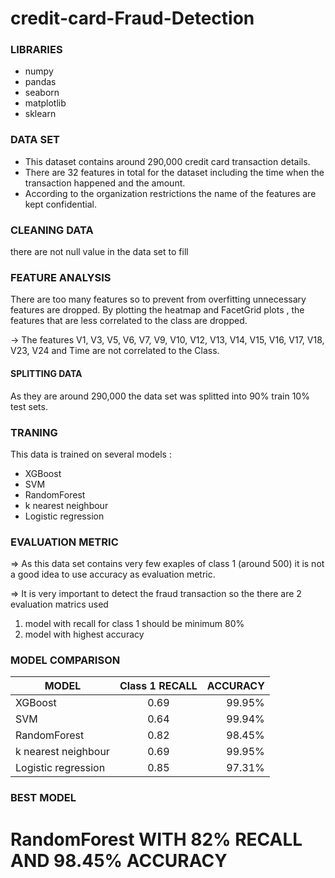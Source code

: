 # credit-card-Fraud-Detection
### LIBRARIES
* numpy
* pandas
* seaborn
* matplotlib
* sklearn

### DATA SET
* This dataset contains around 290,000 credit card transaction details.
* There are 32 features in total for the dataset including the time when the transaction happened and the amount.
* According to the organization restrictions the name of the features are kept confidential.

### CLEANING DATA
there are not null value in the data set to fill

### FEATURE ANALYSIS
There are too many features so to prevent from overfitting unnecessary features are dropped. By plotting the heatmap and FacetGrid plots , the features that are less correlated to the class are dropped.

-> The features V1, V3, V5, V6, V7, V9, V10, V12, V13, V14, V15, V16, V17, V18, V23, V24 and Time are not correlated to the Class.

#### SPLITTING DATA
As they are around 290,000 the data set was splitted into 90% train 10% test sets.

### TRANING
This data is trained on several models :  
* XGBoost
* SVM
* RandomForest
* k nearest neighbour 
* Logistic regression

### EVALUATION METRIC
=> As this data set contains very few exaples of class 1 (around 500) it is not a good idea to use accuracy as evaluation metric.

=> It is very important to detect the fraud transaction so the there are 2 evaluation matrics used 
1) model with recall for class 1 should be minimum 80%
2) model with highest accuracy

### MODEL COMPARISON

| MODEL        | Class 1 RECALL | ACCURACY |
| -------------|:--------------:| --------:|
| XGBoost      | 0.69           |  99.95%  |
| SVM          | 0.64           |  99.94%  |
| RandomForest | 0.82           | 98.45%   |
| k nearest neighbour |  0.69   | 99.95%   |
| Logistic regression |  0.85   |  97.31%  |

### BEST MODEL

# RandomForest WITH 82% RECALL AND 98.45% ACCURACY
